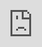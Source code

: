 ```yaml
---
title: Obsidian Entertainment has big ambitions for Grounded 2's small world
date: '2025-06-16'
excerpt: >-
  Obsidian Entertainment has been an incredibly versatile game developer over
  the years, even venturing outside its RPG comfort zone with the original G...
coverImage: >-
  https://images.unsplash.com/photo-1677442136019-21780ecad995?w=400&h=200&fit=crop&auto=format
author: AIVibe
tags:
  - Ai
  - Work
category: Work
source: >-
  https://www.engadget.com/gaming/xbox/obsidian-entertainment-has-big-ambitions-for-grounded-2s-small-world-173027415.html?src=rss
---
```

<p>Obsidian Entertainment has been an incredibly versatile game developer over the years, even venturing outside its RPG comfort zone with the original <em>Grounded</em>. As a survival adventure game where you&#39;re shrunken down and explore the hidden, vast world of a backyard, it became a well-loved hit, and it evolved even further throughout its early access period. But now, the developers have big plans for <em>Grounded 2</em>, which has new features and a larger scope that was too big for the original to contain.</p>
<p>Shortly after the reveal during the recent Xbox Games Showcase alongside Summer Game Fest 2025, I got to play the opening of the sequel, which sees the familiar crew of teenage scavengers, now a little older and wiser, shrunken down once again to survive a new small world hidden in the town&#39;s park. Even as a new iteration of a familiar premise, which is essentially the survival gameplay of <em>Rust</em> by way of the whimsical <em>Honey, I Shrunk the Kids</em>, <em>Grounded 2</em> is already showing some promise as the bigger and better sequel.</p>
<span id="end-legacy-contents"></span><div id="5b0078270e864d8ca1a76b1b3d035976"><iframe src="https://www.youtube.com/embed/jHJ1V4CePiI?rel=0" style="top:0;left:0;width:100%;height:100%;position:absolute;border:0;" allowfullscreen scrolling="no" data-embed-domain="www.youtube.com"></iframe></div>
<p><em>Grounded 2</em>, which will also launch in early access, already feels like a bigger game, even from the confines of the tutorial zone. For starters, there&#39;s a larger focus on building up the experience of the four teenage scavengers and how they fit into the larger story. It&#39;s not quite <em>Yellowjackets </em>when it comes to teen drama, but the crew exploring the small world of the park have colorful language and quips at their disposal. There&#39;s a generally stronger sense of personality in <em>Grounded 2</em>, which is bolstered by some more character-driven writing and opportunities to take in the lore of the company responsible for the experiments in town.</p>
<p>The experience of playing<em> Grounded 2</em>, much like the original and other survival games, is all about gathering resources from the land and acquiring knowledge to stay alive. Along with collecting materials to build weapons, armor and structures, you&#39;ll also have to keep your characters fed and hydrated. You&#39;ll also need to defend yourself against the various critters roaming about, such as the ants and the spiders. Also returning is the arachnophobia accessibility option to make them appear less disturbing for players. Thankfully, you can now use a dodge to avoid attacks – a first for the series – and combat is generally more responsive and fair.</p>
<p><em>Grounded 2</em> feels like a more well-rounded and refined take on the original, which is a solid game in its own right. One great addition that I got to play with was the new ant mount, or buggy, as the devs call it. You&#39;ll be able to ride on top of a friendly ant that can attack enemies, move faster throughout the world, and even collect material far more quickly than the human scavengers.</p>
<figure><img src="https://s.yimg.com/os/creatr-uploaded-images/2025-06/e3618570-4ac4-11f0-bfa1-4efe662bda12" data-crop-orig-src="https://s.yimg.com/os/creatr-uploaded-images/2025-06/e3618570-4ac4-11f0-bfa1-4efe662bda12" style="height:1440px;width:2560px;" alt="Grounded 2" data-uuid="63ceefbd-e02f-3a22-bdd2-814969c909f9"><figcaption></figcaption><div class="photo-credit">Obsidian Entertainment</div></figure>
<p>Shortly after my hands-on experience, I sat in on a roundtable discussion with game director Chris Parker and producer Miles Winzeler from Obsidian Entertainment, who explained how early access feedback from players helped bring the game to its current state. In order to fully implement their vision for Grounded, though, they would need a new game.</p>
<p>&quot;Almost everything in <em>Grounded 2</em> comes from feedback from the community that we had gathered from the first game,&quot; Parker said. &quot;We had to look at what was important to work on with the sequel. People always want more stuff to do. They wanted to have the buggies, which was a huge one and our number one most requested feature from out the gate on <em>Grounded 1</em>. We then had to work on new creatures, armor and weapons, among other things. How can we further develop our progression systems? So those were all the things that we took on from the beginning for <em>Grounded 2</em>.&quot;</p>
<p><em>Grounded 2</em> felt like a more fully realized game, which leveraged years of work on the original. Along with a more developed story campaign focusing on helping the kids survive the portion of Brookhollow Park they have to explore – which is more than three times the size of the original&#39;s map – The game will also launch with creative mode, which was a popular feature that let players focus on exploring and building up structures at their leisure.</p>
<figure><img src="https://s.yimg.com/os/creatr-uploaded-images/2025-06/e3618571-4ac4-11f0-b31f-cf6432ec21eb" data-crop-orig-src="https://s.yimg.com/os/creatr-uploaded-images/2025-06/e3618571-4ac4-11f0-b31f-cf6432ec21eb" style="height:1440px;width:2560px;" alt="Grounded 2" data-uuid="1e8371f9-1bfe-396e-8b46-2be01eff9f80"><figcaption></figcaption><div class="photo-credit">Obsidian Entertainment</div></figure>
<p>&quot;We&#39;re always trying to challenge scale and how we can create a sense of awe and mystery by having something that&#39;s supposed to be normal but is now this gigantic thing,&quot; Parker said. &quot;That&#39;s always the fun when making this game.&quot;</p>
<p>I really took to the added scope of <em>Grounded 2</em>. Not just as a shrunken person trapped on the grounds of a park but also for the new features and ideas at work for the sequel. With the game coming out in July for early access, <em>Grounded 2</em> has already got me invested in making a return visit to this small world with big ambitions.</p>
<p><em>Grounded 2</em> will release in early access on July 29 for Xbox Series X|S and PC, and will be available for Game Pass subscribers.</p>This article originally appeared on Engadget at https://www.engadget.com/gaming/xbox/obsidian-entertainment-has-big-ambitions-for-grounded-2s-small-world-173027415.html?src=rss
